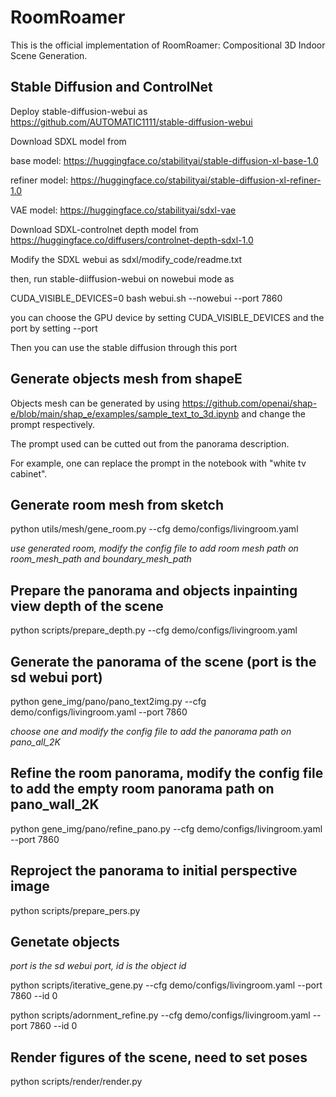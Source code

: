# RoomRoamer

This is the official implementation of RoomRoamer: Compositional 3D Indoor Scene Generation.

## Stable Diffusion and ControlNet

Deploy stable-diffusion-webui as https://github.com/AUTOMATIC1111/stable-diffusion-webui

Download SDXL model from 

base model: https://huggingface.co/stabilityai/stable-diffusion-xl-base-1.0

refiner model: https://huggingface.co/stabilityai/stable-diffusion-xl-refiner-1.0

VAE model: https://huggingface.co/stabilityai/sdxl-vae

Download SDXL-controlnet depth model from https://huggingface.co/diffusers/controlnet-depth-sdxl-1.0


Modify the SDXL webui as sdxl/modify_code/readme.txt

then, run stable-diiffusion-webui on nowebui mode as

CUDA_VISIBLE_DEVICES=0 bash webui.sh --nowebui --port 7860

you can choose the GPU device by setting CUDA_VISIBLE_DEVICES and the port by setting --port

Then you can use the stable diffusion through this port

## Generate objects mesh from shapeE

Objects mesh can be generated by using https://github.com/openai/shap-e/blob/main/shap_e/examples/sample_text_to_3d.ipynb and change the prompt respectively.  

The prompt used can be cutted out from the panorama description.  

For example, one can replace the prompt in the notebook with "white tv cabinet".  

## Generate room mesh from sketch

python utils/mesh/gene_room.py --cfg demo/configs/livingroom.yaml

*use generated room, modify the config file to add room mesh path on room_mesh_path and boundary_mesh_path*

## Prepare the panorama and objects inpainting view depth of the scene

python scripts/prepare_depth.py --cfg demo/configs/livingroom.yaml

## Generate the panorama of the scene (port is the sd webui port)

python gene_img/pano/pano_text2img.py --cfg demo/configs/livingroom.yaml --port 7860

_choose one and modify the config file to add the panorama path on pano_all_2K_

## Refine the room panorama, modify the config file to add the empty room panorama path on pano_wall_2K

python gene_img/pano/refine_pano.py --cfg demo/configs/livingroom.yaml --port 7860

## Reproject the panorama to initial perspective image

python scripts/prepare_pers.py

## Genetate objects

_port is the sd webui port, id is the object id_

python scripts/iterative_gene.py --cfg demo/configs/livingroom.yaml --port 7860 --id 0

python scripts/adornment_refine.py --cfg demo/configs/livingroom.yaml --port 7860 --id 0

## Render figures of the scene, need to set poses

python scripts/render/render.py
